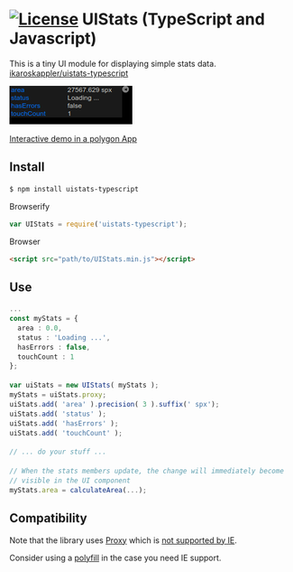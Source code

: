 [![License](http://img.shields.io/badge/license-MIT-brightgreen.svg)](http://opensource.org/licenses/MIT)
UIStats (TypeScript and Javascript)
===================================

This is a tiny UI module for displaying simple stats data.
[ikaroskappler/uistats-typescript](https://github.com/IkarosKappler/uistats-typescript)

![Screenshot ](screenshot.png "Screenshot")

[Interactive demo in a polygon App](https://www.int2byte.de/public/plotboilerplate/demos/27-polygon-intersection-greinerhormann/)

## Install
```bash
$ npm install uistats-typescript
```

Browserify
```js
var UIStats = require('uistats-typescript');
```

Browser
```html
<script src="path/to/UIStats.min.js"></script>
```

## Use
```typescript
...
const myStats = {
  area : 0.0,
  status : 'Loading ...',
  hasErrors : false,
  touchCount : 1
};

var uiStats = new UIStats( myStats );
myStats = uiStats.proxy;
uiStats.add( 'area' ).precision( 3 ).suffix(' spx');
uiStats.add( 'status' );
uiStats.add( 'hasErrors' );
uiStats.add( 'touchCount' );

// ... do your stuff ...

// When the stats members update, the change will immediately become
// visible in the UI component
myStats.area = calculateArea(...);
```

## Compatibility
Note that the library uses [Proxy](https://developer.mozilla.org/en-US/docs/Web/JavaScript/Reference/Global_Objects/Proxy)
which is [not supported by IE](https://caniuse.com/?search=Proxy).

Consider using a [polyfill](https://github.com/GoogleChrome/proxy-polyfill) in the case you need IE support.